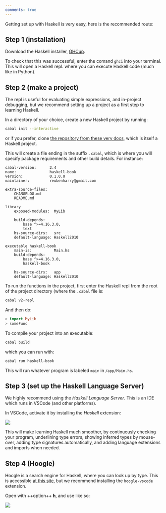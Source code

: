 ```yaml
---
comments: true
---
```


Getting set up with Haskell is very easy, here is the recommended route:

## Step 1 (installation)

Download the Haskell installer, [GHCup](https://www.haskell.org/ghcup/).

To check that this was successful, enter the comand `ghci` into your terminal. This will open a Haskell repl. where you can execute Haskell code (much like in Python). 


## Step 2 (make a project)

The repl is useful for evaluating simple expressions, and in-project debugging, but we recommend setting up a project as a first step to learning Haskell.

In a directory of your choice, create a new Haskell project by running:

```bash
cabal init --interactive
```

or if you prefer, clone [the repository from these very docs](https://github.com/reubenharry/haskell-docs), which is itself a Haskell project.

This will create a file ending in the suffix `.cabal`, which is where you will specify package requirements and other build details. For instance:

```cabal
cabal-version:      2.4
name:               haskell-book
version:            0.1.0.0
maintainer:         reubenharry@gmail.com

extra-source-files:
    CHANGELOG.md
    README.md

library
    exposed-modules:  MyLib

    build-depends:    
        base ^>=4.16.3.0,
        text
    hs-source-dirs:   src
    default-language: Haskell2010

executable haskell-book
    main-is:          Main.hs
    build-depends:
        base ^>=4.16.3.0,
        haskell-book

    hs-source-dirs:   app
    default-language: Haskell2010
```

To run the functions in the project, first enter the Haskell repl from the root of the project directory (where the `.cabal` file is:

```bash
cabal v2-repl
```

And then do:

```haskell
> import MyLib
> someFunc
```

To compile your project into an executable:

```bash
cabal build
```

which you can run with:

```bash
cabal run haskell-book
```

This will run whatever program is labeled `main` in `/app/Main.hs`. 

## Step 3 (set up the Haskell Language Server)

We highly recommend using the *Haskell Language Server*. This is an IDE which runs in VSCode (and other platforms).

In VSCode, activate it by installing the *Haskell* extension:

![](/img/hls.png)

This will make learning Haskell much smoother, by continuously checking your program, underlining type errors, showing inferred types by mouse-over, adding type signatures automatically, and adding language extensions and imports when needed.

## Step 4 (Hoogle)

Hoogle is a search engine for Haskell, where you can look up by type. This is accessible [at this site](https://hoogle.haskell.org/), but we recommend installing the `hoogle-vscode` extension. 

Open with ++option++ **h**, and use like so:

![](/img/hoogle.png)
